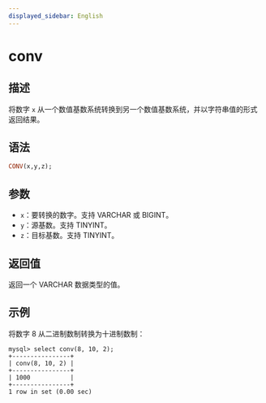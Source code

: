 ```yaml
---
displayed_sidebar: English
---
```


# conv

## 描述

将数字 `x` 从一个数值基数系统转换到另一个数值基数系统，并以字符串值的形式返回结果。

## 语法

```Haskell
CONV(x,y,z);
```

## 参数

- `x`：要转换的数字。支持 VARCHAR 或 BIGINT。
- `y`：源基数。支持 TINYINT。
- `z`：目标基数。支持 TINYINT。

## 返回值

返回一个 VARCHAR 数据类型的值。

## 示例

将数字 8 从二进制数制转换为十进制数制：

```Plain
mysql> select conv(8, 10, 2);
+----------------+
| conv(8, 10, 2) |
+----------------+
| 1000           |
+----------------+
1 row in set (0.00 sec)
```